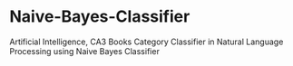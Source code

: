 # Naive-Bayes-Classifier
Artificial Intelligence, CA3
Books Category Classifier in Natural Language Processing using Naive Bayes Classifier
